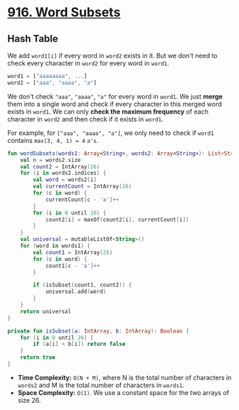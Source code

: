 # [916. Word Subsets](https://leetcode.com/problems/word-subsets/description/)

## Hash Table
We add `word1[i]` if every word in `word2` exists in it. But we don't need to check every character in `word2` for every word in `word1`. 

```js
word1 = ["aaaaaaaa", ...]
word2 = ["aaa", "aaaa", "a"]
```

We don't check `"aaa"`, `"aaaa"`, `"a"` for every word in `word1`. We just **merge** them into a single word and check if every character in this merged word exists in `word1`. We can only **check the maximum frequency** of each character in `word2` and then check if it exists in `word1`.

For example, for `["aaa", "aaaa", "a"]`, we only need to check if `word1` contains `max(3, 4, 1) = 4` `a's`.

```kotlin
fun wordSubsets(words1: Array<String>, words2: Array<String>): List<String> {
    val n = words2.size
    val count2 = IntArray(26)
    for (i in words2.indices) {
        val word = words2[i]
        val currentCount = IntArray(26)
        for (c in word) {
            currentCount[c - 'a']++
        }
        for (i in 0 until 26) {
            count2[i] = maxOf(count2[i], currentCount[i])
        }
    }
    val universal = mutableListOf<String>()
    for (word in words1) {
        val count1 = IntArray(26)
        for (c in word) {
            count1[c - 'a']++
        }

        if (isSubset(count1, count2)) {
            universal.add(word)
        }
    }
    return universal
}

private fun isSubset(a: IntArray, b: IntArray): Boolean {
    for (i in 0 until 26) {
        if (a[i] < b[i]) return false
    }
    return true
}
```

* **Time Complexity:** `O(N + M)`, where N is the total number of characters in `words2` and M is the total number of characters in `words1`.
* **Space Complexity:** `O(1)`. We use a constant space for the two arrays of size 26.